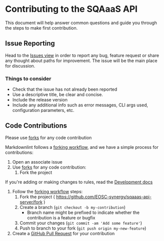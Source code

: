 <!--
SPDX-FileCopyrightText: Copyright contributors to the Software Quality Assurance as a Service (SQAaaS) project <sqaaas@ibergrid.eu>

SPDX-License-Identifier: GPL-3.0-only
-->

# Contributing to the SQAaaS API

This document will help answer common questions and guide you through the steps
to make first contribution. 

## Issue Reporting

Head to the
[Issues view](https://github.com/EOSC-synergy/sqaaas-api-server/issues) in
order to report any bug, feature request or share any thought about paths for
improvement. The issue will be the main place for discussion.

### Things to consider

* Check that the issue has not already been reported
* Use a descriptive title, be clear and concise.
* Include the release version 
* Include any additional info such as error messages, CLI args used,
configuration parameters, etc.

## Code Contributions

Please use [forks](https://guides.github.com/activities/forking/) for any code
contribution 

Markdownlint follows a [forking
workflow](), and we have a simple
process for contributions:

1. Open an associate issue
1. Use [forks](https://guides.github.com/activities/forking/) for any code
   contribution:
   1. Fork the project 


If you're adding or making changes to rules, read the [Development
   docs](#local-development)
1. Follow the [forking workflow](https://guides.github.com/activities/forking/)
   steps:
   1. Fork the project ( <https://github.com/EOSC-synergy/sqaaas-api-server/fork> )
   1. Create a branch (`git checkout -b my-contribution`)
      - Branch name might be prefixed to indicate whether the contribution is
        a feature or bugfix
   1. Commit your changes (`git commit -am 'Add some feature'`)
   1. Push to branch to your fork (`git push origin my-new-feature`)
1. Create a [GitHub Pull
   Request](https://help.github.com/articles/about-pull-requests/) for your
   contribution
